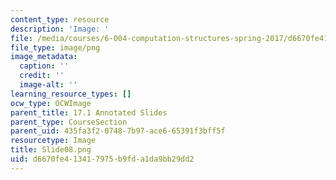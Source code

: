 ```yaml
---
content_type: resource
description: 'Image: '
file: /media/courses/6-004-computation-structures-spring-2017/d6670fe413417975b9fda1da9bb29dd2_Slide08.png
file_type: image/png
image_metadata:
  caption: ''
  credit: ''
  image-alt: ''
learning_resource_types: []
ocw_type: OCWImage
parent_title: 17.1 Annotated Slides
parent_type: CourseSection
parent_uid: 435fa3f2-0748-7b97-ace6-65391f3bff5f
resourcetype: Image
title: Slide08.png
uid: d6670fe4-1341-7975-b9fd-a1da9bb29dd2
---
```

